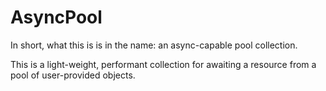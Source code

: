 # AsyncPool
In short, what this is is in the name: an async-capable pool collection.

This is a light-weight, performant collection for awaiting a resource from a pool of user-provided objects.
